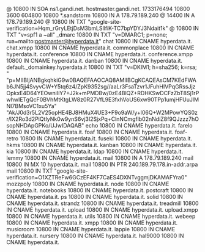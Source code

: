 @ 10800 IN SOA ns1.gandi.net. hostmaster.gandi.net. 1733176494 10800 3600 604800 10800
\*.sandstorm 10800 IN A 178.79.189.240
@ 14400 IN A 178.79.189.240
@ 10800 IN TXT "google-site-verification=Hqm_rGryLEtjDsM3bmLSllfiK-TC7bpYDYJ3Ndait1k"
@ 10800 IN TXT "v=spf1 a ~all"
\_dmarc 10800 IN TXT "v=DMARC1; p=none; rua=mailto:postmaster@hyperdata.it"
chat 10800 IN CNAME hyperdata.it.
chat.xmpp 10800 IN CNAME hyperdata.it.
commonplace 10800 IN CNAME hyperdata.it.
conference 10800 IN CNAME hyperdata.it.
conference.xmpp 10800 IN CNAME hyperdata.it.
danban 10800 IN CNAME hyperdata.it.
default.\_domainkey.hyperdata.it 10800 IN TXT "v=DKIM1; h=sha256; k=rsa; " "p=MIIBIjANBgkqhkiG9w0BAQEFAAOCAQ8AMIIBCgKCAQEAsCM7KEdFWAb6JN5jj4SvyvCW+Y5tq6z4/ZpK9352sg//aaLr3FsaTzvr1JFuhHIVPqGRssJjzOpkxE4D64YEOwniIiY7+J2k+mPMDBw/0zE4BlQZ+RDHKSwDCFzZbT8Sj1rPwhwIETgQcF0BVhMtKtgLW8z0R27VfL9E3fxhVoUS6xw90TPp1umjHFUuJlMNI7BMsoVC1xu5Ya" "Ak/J0d3r5L2V25opHE4BJ8HMuX4UE3+F9o9aW/y+l06Q+W2MPowYQS0zr/IX2Ro3d2PiQtIyNk0w9ynS6vj3I2SjxPq+ClnNCmgflb02nNdiZ8f9QJzzz7hOsopNHDApGPKo/UJwIDAQAB"
echo 10800 IN CNAME hyperdata.it.
farelo 10800 IN CNAME hyperdata.it.
foaf 10800 IN CNAME hyperdata.it.
foaf-retro 10800 IN CNAME hyperdata.it.
fuseki 10800 IN CNAME hyperdata.it.
hkms 10800 IN CNAME hyperdata.it.
kanban 10800 IN CNAME hyperdata.it.
kia 10800 IN CNAME hyperdata.it.
ldap 10800 IN CNAME hyperdata.it.
lemmy 10800 IN CNAME hyperdata.it.
mail 10800 IN A 178.79.189.240
mail 10800 IN MX 10 hyperdata.it.
mail 10800 IN PTR 240.189.79.178.in-addr.arpa
mail 10800 IN TXT "google-site-verification=O1XZTReFw6GCzEF4KF7CaES4DXNTvggmjDKAMAFYra0"
mozzpoly 10800 IN CNAME hyperdata.it.
node 10800 IN CNAME hyperdata.it.
notebooks 10800 IN CNAME hyperdata.it.
postcraft 10800 IN CNAME hyperdata.it.
ps 10800 IN CNAME hyperdata.it.
solid 10800 IN CNAME hyperdata.it.
strandz 10800 IN CNAME hyperdata.it.
treadmill 10800 IN CNAME hyperdata.it.
upload 10800 IN CNAME hyperdata.it.
upload.xmpp 10800 IN CNAME hyperdata.it.
utils 10800 IN CNAME hyperdata.it.
webeep 10800 IN CNAME hyperdata.it.
xmpp 10800 IN CNAME hyperdata.it.
musicroom 10800 IN CNAME hyperdata.it.
lappie 10800 IN CNAME hyperdata.it.
nursery 10800 IN CNAME hyperdata.it.
hal9000 10800 IN CNAME hyperdata.it.
